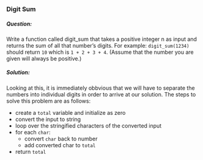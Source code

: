 ### Digit Sum

##### Question:

Write a function called digit_sum that takes a positive integer n as input and returns the sum of all that number’s digits.
For example: `digit_sum(1234)` should return `10` which is `1 + 2 + 3 + 4`.
(Assume that the number you are given will always be positive.)

##### Solution:

Looking at this, it is immediately obbvious that we will have to separate the numbers into individual digits in order to arrive at our solution.
The steps to solve this problem are as follows:

- create a `total` variable and initialize as zero
- convert the input to string
- loop over the stringified characters of the converted input
- for each `char`:
  - convert `char` back to number
  - add converted char to `total`
- return `total`
